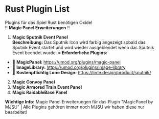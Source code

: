 # Rust Plugin List
Plugins für das Spiel Rust benötigen Oxide!<br/>
:bangbang: **Magic Panel Erweiterungen** :bangbang:<br/>
1. **Magic Sputnik Event Panel**<br/>
**Beschreibung:** Das Sputnik Icon wird farbig angezeigt sobald das Sputnik Event startet und wird wieder ausgeblendet wenn das Sputnik Event beendet wurde.
**» Erforderliche Plugins:**
- :link: **MagicPanel:** https://umod.org/plugins/magic-panel
- :link: **ImageLibrary:** https://umod.org/plugins/image-library
- :link: **Kostenpflichtig Lone Design:** https://lone.design/product/sputnik/<br />
2. **Magic Convoy Panel**<br/>
3. **Magic Armored Train Event Panel**<br/>
4. **Magic RaidableBase Panel**<br/>










**Wichtige Info:** Magic Panel Erweiterungen für das Plugin "MagicPanel by MJSU" | Alle Plugins gehören immer noch MJSU wir haben diese nur bearbeitet!
